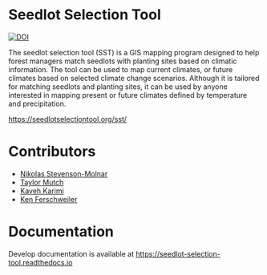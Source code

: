 # Seedlot Selection Tool

[![DOI](https://zenodo.org/badge/106346930.svg)](https://zenodo.org/badge/latestdoi/106346930)

The seedlot selection tool (SST) is a GIS mapping program designed to help forest managers match seedlots with planting
sites based on climatic information. The tool can be used to map current climates, or future climates based on selected
climate change scenarios. Although it is tailored for matching seedlots and planting sites, it can be used by anyone
interested in mapping present or future climates defined by temperature and precipitation.

https://seedlotselectiontool.org/sst/

# Contributors

* [Nikolas Stevenson-Molnar](https://github.com/nikmolnar)
* [Taylor Mutch](https://github.com/TaylorMutch)
* [Kaveh Karimi](https://github.com/ka7eh)
* [Ken Ferschweiler](https://github.com/kennino)

# Documentation

Develop documentation is available at https://seedlot-selection-tool.readthedocs.io
